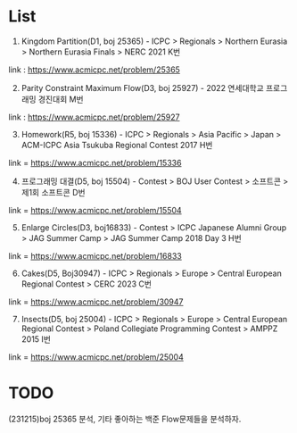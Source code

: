 # List #
1. Kingdom Partition(D1, boj 25365) - ICPC > Regionals > Northern Eurasia > Northern Eurasia Finals > NERC 2021 K번

link : https://www.acmicpc.net/problem/25365

2. Parity Constraint Maximum Flow(D3, boj 25927) - 2022 연세대학교 프로그래밍 경진대회 M번

link : https://www.acmicpc.net/problem/25927

3. Homework(R5, boj 15336) - ICPC > Regionals > Asia Pacific > Japan > ACM-ICPC Asia Tsukuba Regional Contest 2017 H번

link = https://www.acmicpc.net/problem/15336

4. 프로그래밍 대결(D5, boj 15504) - Contest > BOJ User Contest > 소프트콘 > 제1회 소프트콘 D번

link = https://www.acmicpc.net/problem/15504

5. Enlarge Circles(D3, boj16833) - Contest > ICPC Japanese Alumni Group > JAG Summer Camp > JAG Summer Camp 2018 Day 3 H번

link = https://www.acmicpc.net/problem/16833

6. Cakes(D5, Boj30947) - ICPC > Regionals > Europe > Central European Regional Contest > CERC 2023 C번

link = https://www.acmicpc.net/problem/30947

7. Insects(D5, boj 25004) - ICPC > Regionals > Europe > Central European Regional Contest > Poland Collegiate Programming Contest > AMPPZ 2015 I번

link = https://www.acmicpc.net/problem/25004


# TODO #
(231215)boj 25365 분석, 기타 좋아하는 백준 Flow문제들을 분석하자. 
